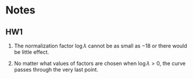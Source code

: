 Notes
======

HW1
------

1. The normalization factor $\log\lambda$ cannot be as small as $-18$ or there
would be little effect.

2. No matter what values of factors are chosen when $\log\lambda > 0$, the
curve passes through the very last point.
